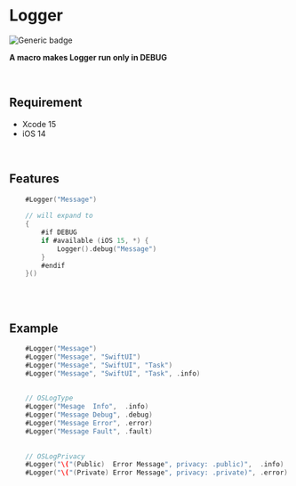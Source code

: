 # Logger 
![Generic badge](https://img.shields.io/badge/Swift-5.8-orange.svg)

**A macro makes Logger run only in DEBUG**

<br>

## Requirement
- Xcode 15
- iOS 14

<br>

## Features
```swift
    #Logger("Message")
     
    // will expand to
    {
        #if DEBUG
        if #available (iOS 15, *) {
            Logger().debug("Message")
        }
        #endif
    }()
```
<br>
<br>
 
## Example
```swift
    #Logger("Message")
    #Logger("Message", "SwiftUI")
    #Logger("Message", "SwiftUI", "Task")
    #Logger("Message", "SwiftUI", "Task", .info)
    
    
    // OSLogType
    #Logger("Mesage  Info",  .info)
    #Logger("Message Debug", .debug)
    #Logger("Message Error", .error)
    #Logger("Message Fault", .fault)
    
    
    // OSLogPrivacy
    #Logger("\("(Public)  Error Message", privacy: .public)",  .info)
    #Logger("\("(Private) Error Message", privacy: .private)", .error)
```
